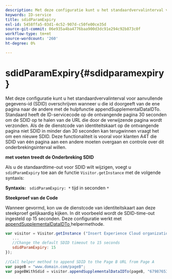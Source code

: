 ```yaml
---
description: Met deze configuratie kunt u het standaardvervalinterval voor aanvullende gegevens-id (SDID) overschrijven wanneer u die id doorgeeft van de ene pagina naar de andere met de hulpfunctie appendSupplementalDataIDTo. Standaard heeft de ID-servicecode op de ontvangende pagina 30 seconden om de SDID op te halen van de URL die door de verwijzende pagina wordt verzonden. Als de de dienstcode van identiteitskaart op de ontvangende pagina niet SDID in minder dan 30 seconden kan terugwinnen vraagt het om een nieuwe SDID. Deze functionaliteit is vooral voor klanten A4T die SDID van één pagina aan een andere moeten overgaan en controle over dit onderbrekingsinterval willen.
keywords: ID-service
title: sdidParamExpiry
exl-id: 5458ffa5-03d1-4c52-907d-c50fe00ce35d
source-git-commit: 06e935a4ba4776baa900d3dc91e294c92b873c0f
workflow-type: tm+mt
source-wordcount: '260'
ht-degree: 0%

---
```


# sdidParamExpiry{#sdidparamexpiry}

Met deze configuratie kunt u het standaardvervalinterval voor aanvullende gegevens-id (SDID) overschrijven wanneer u die id doorgeeft van de ene pagina naar de andere met de hulpfunctie appendSupplementalDataIDTo. Standaard heeft de ID-servicecode op de ontvangende pagina 30 seconden om de SDID op te halen van de URL die door de verwijzende pagina wordt verzonden. Als de de dienstcode van identiteitskaart op de ontvangende pagina niet SDID in minder dan 30 seconden kan terugwinnen vraagt het om een nieuwe SDID. Deze functionaliteit is vooral voor klanten A4T die SDID van één pagina aan een andere moeten overgaan en controle over dit onderbrekingsinterval willen.

**met voeten treedt de Onderbreking SDID**

Als u de standaardtime-out voor SDID wilt wijzigen, voegt u `sdidParamExpiry` toe aan de functie `Visitor.getInstance` met de volgende syntaxis:

**Syntaxis:** ` sdidParamExpiry: *` tijd in seconden `*`

**Steekproef van de Code**

Wanneer gevormd, kon uw de dienstcode van identiteitskaart aan deze steekproef gelijkaardig kijken. In dit voorbeeld wordt de SDID-time-out ingesteld op 15 seconden. Deze configuratie werkt met [ appendSupplementalDataIDTo ](../../library/get-set/appendsupplementaldataidto.md#reference-65d09de6fde0418f8c62fa79304a755d) helpermethode.

```js
var visitor = Visitor.getInstance ("Insert Experience Cloud organization ID here",{ 
   ... 
   //Change the default SDID timeout to 15 seconds 
   sdidParamExpiry: 15 
}); 
 
//Call helper method to append SDID to the Page B URL from Page A 
var pageB = "www.domain.com/pageB"; 
var pageBWithSdid = visitor.appendSupplementalDataIDTo(pageB, "67987653465787219"); 
```
